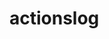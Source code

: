 # actionslog

<!--- everything between the next line and the "end usage output" comment is generated by script/generate-readme --->
<!--- start usage output --->

<!--- end usage output --->
